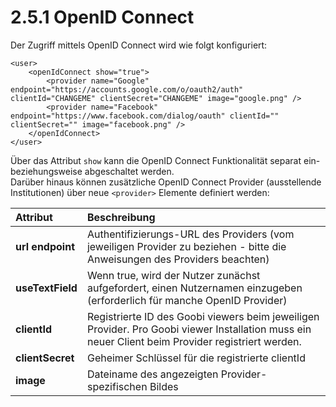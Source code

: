 # 2.5.1 OpenID Connect

Der Zugriff mittels OpenID Connect wird wie folgt konfiguriert:

```markup
<user>
    <openIdConnect show="true">
        <provider name="Google" endpoint="https://accounts.google.com/o/oauth2/auth" clientId="CHANGEME" clientSecret="CHANGEME" image="google.png" />
        <provider name="Facebook" endpoint="https://www.facebook.com/dialog/oauth" clientId="" clientSecret="" image="facebook.png" />
    </openIdConnect> 
</user>
```

Über das Attribut `show` kann die OpenID Connect Funktionalität separat ein- beziehungsweise abgeschaltet werden.  
Darüber hinaus können zusätzliche OpenID Connect Provider \(ausstellende Institutionen\) über neue `<provider>` Elemente definiert werden:

| **Attribut** | Beschreibung |
| :--- | :--- |
| **url endpoint** | Authentifizierungs-URL des Providers \(vom jeweiligen Provider zu beziehen - bitte die Anweisungen des Providers beachten\) |
| **useTextField** | Wenn true, wird der Nutzer zunächst aufgefordert, einen Nutzernamen einzugeben \(erforderlich für manche OpenID Provider\) |
| **clientId** | Registrierte ID des Goobi viewers beim jeweiligen Provider. Pro Goobi viewer Installation muss ein neuer Client beim Provider registriert werden. |
| **clientSecret** | Geheimer Schlüssel für die registrierte clientId |
| **image** | Dateiname des angezeigten Provider-spezifischen Bildes |

